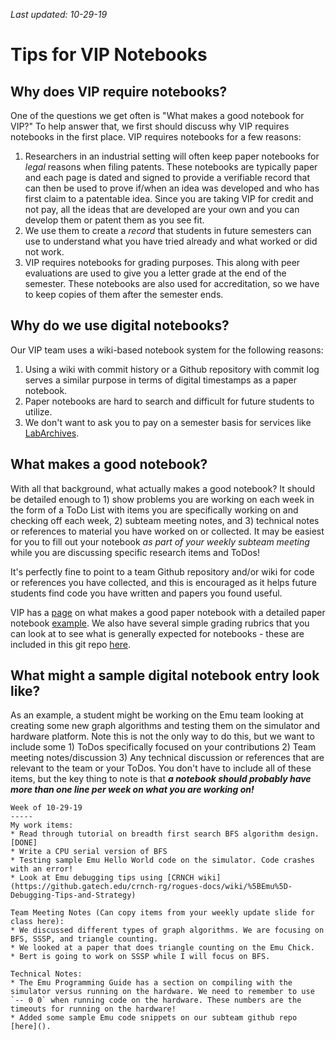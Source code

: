 _Last updated: 10-29-19_

# Tips for VIP Notebooks



## Why does VIP require notebooks?

One of the questions we get often is "What makes a good notebook for VIP?" To help answer that, we first should discuss why VIP requires notebooks in the first place. VIP requires notebooks for a few reasons:

1) Researchers in an industrial setting will often keep paper notebooks for *legal* reasons when filing patents. These notebooks are typically paper and each page is dated and signed to provide a verifiable record that can then be used to prove if/when an idea was developed and who has first claim to a patentable idea. Since you are taking VIP for credit and not pay, all the ideas that are developed are your own and you can develop them or patent them as you see fit. 
2) We use them to create a *record* that students in future semesters can use to understand what you have tried already and what worked or did not work. 
3) VIP requires notebooks for grading purposes. This along with peer evaluations are used to give you a letter grade at the end of the semester. These notebooks are also used for accreditation, so we have to keep copies of them after the semester ends. 

## Why do we use digital notebooks?

Our VIP team uses a wiki-based notebook system for the following reasons:
1) Using a wiki with commit history or a Github repository with commit log serves a similar purpose in terms of digital timestamps as a paper notebook. 
2) Paper notebooks are hard to search and difficult for future students to utilize.
3) We don't want to ask you to pay on a semester basis for services like [LabArchives](https://www.labarchives.com/).

## What makes a good notebook? 
With all that background, what actually makes a good notebook? It should be detailed enough to 1) show problems you are working on each week in the form of a ToDo List with items you are specifically working on and checking off each week, 2) subteam meeting notes, and 3) technical notes or references to material you have worked on or collected. It may be easiest for you to fill out your notebook _as part of your weekly subteam meeting_ while you are discussing specific research items and ToDos!

It's perfectly fine to point to a team Github repository and/or wiki for code or references you have collected, and this is encouraged as it helps future students find code you have written and papers you found useful. 

VIP has a [page](https://www.vip.gatech.edu/vip-notebooks) on what makes a good paper notebook with a detailed paper notebook [example](https://www.vip.gatech.edu/sites/default/files/design%20notebook%20sample%201.pdf). We also have several simple grading rubrics that you can look at to see what is generally expected for notebooks - these are included in this git repo [here](https://github.gatech.edu/crnch-rg/vip-rg).

## What might a sample digital notebook entry look like?
As an example, a student might be working on the Emu team looking at creating some new graph algorithms and testing them on the simulator and hardware platform. Note this is not the only way to do this, but we want to include some 1) ToDos specifically focused on your contributions 2) Team meeting notes/discussion 3) Any technical discussion or references that are relevant to the team or your ToDos. You don't have to include all of these items, but the key thing to note is that _**a notebook should probably have more than one line per week on what you are working on!**_

```
Week of 10-29-19
-----
My work items:
* Read through tutorial on breadth first search BFS algorithm design. [DONE]
* Write a CPU serial version of BFS
* Testing sample Emu Hello World code on the simulator. Code crashes with an error! 
* Look at Emu debugging tips using [CRNCH wiki](https://github.gatech.edu/crnch-rg/rogues-docs/wiki/%5BEmu%5D-Debugging-Tips-and-Strategy)

Team Meeting Notes (Can copy items from your weekly update slide for class here): 
* We discussed different types of graph algorithms. We are focusing on BFS, SSSP, and triangle counting.
* We looked at a paper that does triangle counting on the Emu Chick.
* Bert is going to work on SSSP while I will focus on BFS.

Technical Notes:
* The Emu Programming Guide has a section on compiling with the simulator versus running on the hardware. We need to remember to use `-- 0 0` when running code on the hardware. These numbers are the timeouts for running on the hardware!
* Added some sample Emu code snippets on our subteam github repo [here]().
```